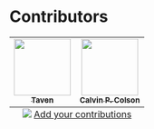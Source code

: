 # Contributors

<!-- ALL-CONTRIBUTORS-LIST:START - Do not remove or modify this section -->
<!-- prettier-ignore-start -->
<!-- markdownlint-disable -->
<table>
  <tbody>
    <tr>
      <td align="center"><a href="https://taven.me"><img src="https://avatars.githubusercontent.com/u/8206808?v=4" width="100px;" alt=""/><br /><sub><b>Taven</b></sub></a></td>
      <td align="center"><a href="https://github.com/CalColson"><img src="https://avatars.githubusercontent.com/u/14209384?v=4" width="100px;" alt=""/><br /><sub><b>Calvin P. Colson</b></sub></a></td>
    </tr>
  </tbody>
  <tfoot>
    <tr>
      <td align="center" size="13px" colspan="7">
        <img src="https://raw.githubusercontent.com/all-contributors/all-contributors-cli/1b8533af435da9854653492b1327a23a4dbd0a10/assets/logo-small.svg">
          <a href="https://all-contributors.js.org/docs/en/bot/usage">Add your contributions</a>
        </img>
      </td>
    </tr>
  </tfoot>
</table>

<!-- markdownlint-restore -->
<!-- prettier-ignore-end -->

<!-- ALL-CONTRIBUTORS-LIST:END -->

